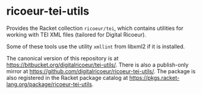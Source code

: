 # ricoeur-tei-utils #

Provides the Racket collection `ricoeur/tei`,
which contains utilities for working with TEI XML files
(tailored for Digital Ricoeur).

Some of these tools use the utility `xmllint` from libxml2 if it is installed.

The canonical version of this repository is at
<https://bitbucket.org/digitalricoeur/tei-utils/>.
There is also a publish-only mirror at
<https://github.com/digitalricoeur/ricoeur-tei-utils/>.
The package is also registered in the Racket package catalog at
<https://pkgs.racket-lang.org/package/ricoeur-tei-utils>.

